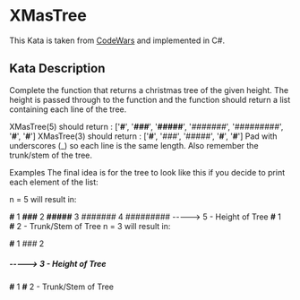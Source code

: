 # XMasTree

This Kata is taken from [CodeWars](https://www.codewars.com/kata/577c349edf78c178a1000108/go) and implemented in C#.

## Kata Description

Complete the function that returns a christmas tree of the given height. The height is passed through to the function and the function should return a list containing each line of the tree.

XMasTree(5) should return : ['____#____', '___###___', '__#####__', '_#######_', '#########', '____#____', '____#____']
XMasTree(3) should return : ['__#__', '_###_', '#####', '__#__', '__#__']
Pad with underscores (_) so each line is the same length. Also remember the trunk/stem of the tree.

Examples
The final idea is for the tree to look like this if you decide to print each element of the list:

n = 5 will result in:

____#____              1
___###___              2
__#####__              3
_#######_              4
#########       -----> 5 - Height of Tree
____#____        1      
____#____        2 - Trunk/Stem of Tree
n = 3 will result in:

__#__                  1
_###_                  2
#####          ----->  3 - Height of Tree
__#__           1
__#__           2 - Trunk/Stem of Tree
